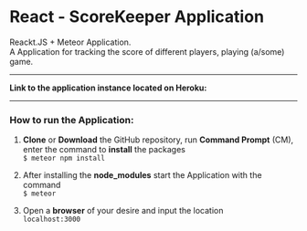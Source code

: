 # React - ScoreKeeper Application

Reackt.JS + Meteor Application.  
A Application for tracking the score of different players, playing (a/some) game.  


***
**Link to the application instance located on Heroku:**  

***
### How to run the Application:
1. **Clone** or **Download** the GitHub repository, run **Command Prompt** (CM), enter the command to **install** the packages  
    `$ meteor npm install `

2. After installing the **node_modules** start the Application with the command  
    `$ meteor`

3. Open a **browser** of your desire and input the location  
    `localhost:3000`
